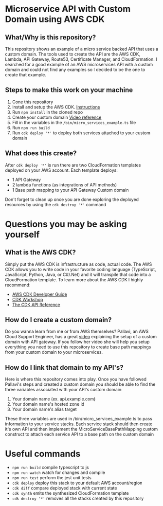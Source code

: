 # Microservice API with Custom Domain using AWS CDK

## What/Why is this repository?
This repository shows an example of a micro service backed API that uses a custom domain. The tools used to create the API are the AWS CDK, Lambda, API Gateway, Route53, Certificate Manager, and CloudFormation. I searched for a good example of an AWS microservices API with a custom domain and could not find any examples so I decided to be the one to create that example.

## Steps to make this work on your machine
1. Cone this repository
2. Install and setup the AWS CDK. [Instructions](https://docs.aws.amazon.com/cdk/latest/guide/getting_started.html)
3. Run `npm install` in the cloned repo
4. Create your custom domain [Video reference](https://www.youtube.com/watch?v=gd-Qa-HQHMs)
5. Fill in the variables in the `/bin/micro_services_example.ts` file
6. Run `npm run build`
7. Run `cdk deploy '*'` to deploy both services attached to your custom domain

## What does this create?
After `cdk deploy '*'` is run there are two CloudFormation templates deployed on your AWS account. Each template deploys:
* 1 API Gateway
* 2 lambda functions (as integrations of API methods)
* 1 Base path mapping to your API Gateway Custom domain

Don't forget to clean up once you are done exploring the deployed resources by using the `cdk destroy '*'` command

# Questions you may be asking yourself
## What is the AWS CDK?
Simply put the AWS CDK is infrastructure as code, actual code. The AWS CDK allows you to write code in your favorite coding language (TypeScript, JavaScript, Python, Java, or C#/.Net) and it will transpile that code into a CloudFormation template. To learn more about the AWS CDK I highly recommend:
 * [AWS CDK Developer Guide](https://docs.aws.amazon.com/cdk/latest/guide/home.html)
 * [CDK Workshop](https://cdkworkshop.com/)
 * [The CDK API Reference](https://docs.aws.amazon.com/cdk/API/latest/docs/aws-construct-library.html)

## How do I create a custom domain?
Do you wanna learn from me or from AWS themselves? Pallavi, an AWS Cloud Support Engineer, has a great [video](https://www.youtube.com/watch?v=gd-Qa-HQHMs) explaining the setup of a custom domain with API gateway. If you follow her video she will help you setup everything you need to use this repository to create base path mappings from your custom domain to your microservices.

## How do I link that domain to my API's?
Here is where this repository comes into play. Once you have followed Pallavi's steps and   created a custom domain you should be able to find the three variables associated with your API's custom domain:
1. Your domain name (ex. api.example.com)
2. Your domain name's hosted zone id
3. Your domain name's alias target

These three variables are used in /bin/micro_services_example.ts to pass information to your service stacks. Each service stack should then create it's own API and then implement the MicroServiceBasePathMapping custom construct to attach each service API to a base path on the custom domain

# Useful commands

 * `npm run build`   compile typescript to js
 * `npm run watch`   watch for changes and compile
 * `npm run test`    perform the jest unit tests
 * `cdk deploy`      deploy this stack to your default AWS account/region
 * `cdk diff`        compare deployed stack with current state
 * `cdk synth`       emits the synthesized CloudFormation template
 * `cdk destroy '*'` removes all the stacks created by this repository
